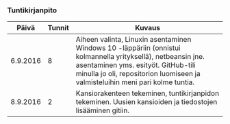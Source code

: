 ### Tuntikirjanpito
Päivä | Tunnit | Kuvaus
--------------- | ----- | ------
6.9.2016 | 8 | Aiheen valinta, Linuxin asentaminen Windows 10 -läppäriin (onnistui kolmannella yrityksellä), netbeansin jne. asentaminen yms. esityöt. GitHub-tili minulla jo oli, repositorion luomiseen ja valmisteluihin meni pari kolme tuntia.
8.9.2016 | 2 | Kansiorakenteen tekeminen, tuntikirjanpidon tekeminen. Uusien kansioiden ja tiedostojen lisääminen gitiin.

